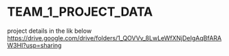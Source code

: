 # TEAM_1_PROJECT_DATA

project details in the lik below
https://drive.google.com/drive/folders/1_QOVVv_8LwLeWfXNjDeIgAqBfARAW3HI?usp=sharing
